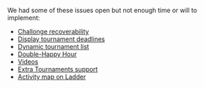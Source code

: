We had some of these issues open but not enough time or will to implement:

* <a href="https://github.com/ScalaWilliam/ActionFPS/issues/212">Challonge recoverability</a>
* <a href="https://github.com/ScalaWilliam/ActionFPS/issues/268">Display tournament deadlines</a>
* <a href="https://github.com/ScalaWilliam/ActionFPS/issues/232">Dynamic tournament list</a>
* <a href="https://github.com/ScalaWilliam/ActionFPS/issues/257">Double-Happy Hour</a>
* <a href="https://github.com/ScalaWilliam/ActionFPS/issues/237">Videos</a>
* <a href="https://github.com/ScalaWilliam/ActionFPS/issues/235">Extra Tournaments support</a>
* <a href="https://github.com/ScalaWilliam/ActionFPS/issues/245">Activity map on Ladder</a>

